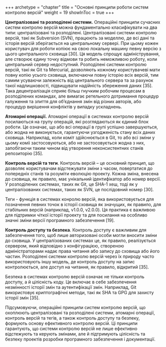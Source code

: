 +++
archetype = "chapter"
title = "Основні принципи роботи систем контролю версій"
weight = 19
showInToc = true
+++

**Централізовані та розподілені системи.** Операційні принципи сучасних
систем контролю версій можна фундаментально класифікувати на два типи:
централізовані та розподілені. Централізовані системи контролю версій,
такі як Subversion (SVN), працюють за моделлю, де всі дані та історія
версій зберігається на центральному сервері. При цьому кожен користувач
для роботи копіює на свою локальну машину певну версію з цього
центрального сховища [30]. Ця модель спрощує адміністрування, але
створює єдину точку відмови та робить неможливою роботу, коли
центральний сервер недоступний. Розподілені системи контролю версій,
такі як Git та Mercurial, дозволяють кожному користувачеві мати повну
копію усього сховища, включаючи повну історію всіх версій, тим самим
усуваючи залежність від центрального сервера та за рахунок такої
надлишковості, підвищувати надійність збереження даних [35]. Така
децентралізація сприяє більш гнучким робочим процесам в розподілених
командах, але вимагає ретельного дотримання процедур галуження та злиття
для об’єднання змін від різних авторів, або процедур вирішення
конфліктів у випадку ускладнень.

**Атомарні операції.** Атомарні операції в системах контролю версій
посилаються на групу операцій, які розглядаються як єдиний блок роботи.
Це означає, що або всі операції в групі успішно завершуються, або жодна
не виконується, гарантуючи узгодженість стану всіх даних сховища.
Наприклад, коли коміт здійснюється в Git, то або всі зміни у цьому коміі
застосовуються, або не застосовується жодна з них, запобігаючи таким
чином від утворення неконсистентних станів репозиторію [35].

**Контроль версій та теги**. Контроль версій – це основний принцип, що
дозволяє користувачам відстежувати зміни з часом, повертатися до
попередніх станів та розуміти еволюцію проекту. Кожна зміна, внесена до
сховища, як правило, має унікальний ідентифікатор або номер версії. У
розподілених системах, таких як Git, це SHA-1 хеш, тоді як у
централізованих системах, таких як SVN, це послідовний номер [30].

Теги - функція в системах конролю версій, яка використовується для
позначення певних точок в історії сховища як значущих, як правило, для
стабільних версій (наприклад, v1.0.0, v2.0.0). Ця практика є важливою
для підтримки чіткої історії проекту та для посилання на особливо значні
зміни версії програмного забезпечення [19].

**Контроль доступу та безпека**. Контроль доступу є важливим для
забезпечення того, щоб лише авторизовані особи могли вносити зміни до
сховища. У централізованих системах це, як правило, реалізується
сервером, який відповідно з конфігурацією, створеною адміністраторами
надає права читання або запису до сховища або його частин. Розподілені
системи контролю версій через їх природу часто використовують іншу
модель, де контроль доступу на запис контролюється, але доступ на
читання, як правило, відкритий [35].

Безпека в системах контролю версій означає не тільки контроль доступу, а
й цілісність коду. Це включає в себе забезпечення незмінності історії
змін та аутентифікації змін. Наприклад, Git використовує криптографічні
методи, такі як SHA та GPG для захисту історії змін [35].

Підсумовуючи, операційні принципи систем контролю версій, що охоплюють
централізовані та розподілені системи, атомарні операції, контроль
версій та тегів, а також контроль доступу та безпеку, формують основу
ефективного контролю версій. Ці принципи гарантують, що системи контролю
версій не лише ефективно відстежують та керують змінами, але й
підтримують цілісність та безпеку проектів розробки програмного
забезпечення і документації.
